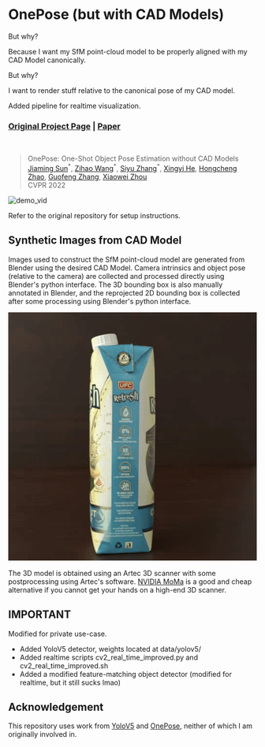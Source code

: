 # OnePose (but with CAD Models)
But why?

Because I want my SfM point-cloud model to be properly aligned with my CAD Model canonically.

But why?

I want to render stuff relative to the canonical pose of my CAD model.

Added pipeline for realtime visualization.

### [Original Project Page](https://zju3dv.github.io/onepose) | [Paper](https://arxiv.org/pdf/2205.12257.pdf)
<br/>

> OnePose: One-Shot Object Pose Estimation without CAD Models  
> [Jiaming Sun](https://jiamingsun.ml)<sup>\*</sup>, [Zihao Wang](http://zihaowang.xyz/)<sup>\*</sup>, [Siyu Zhang](https://derizsy.github.io/)<sup>\*</sup>, [Xingyi He](https://github.com/hxy-123/), [Hongcheng Zhao](https://github.com/HongchengZhao), [Guofeng Zhang](http://www.cad.zju.edu.cn/home/gfzhang/), [Xiaowei Zhou](https://xzhou.me)   
> CVPR 2022  

![demo_vid](assets/realtimebysia.gif)

Refer to the original repository for setup instructions.

## Synthetic Images from CAD Model
Images used to construct the SfM point-cloud model are generated from Blender using the desired CAD Model. Camera intrinsics and object pose (relative to the camera) are collected and processed directly using Blender's python interface. The 3D bounding box is also manually annotated in Blender, and the reprojected 2D bounding box is collected after some processing using Blender's python interface.

![demo_vid](assets/synthetic_ufcoco.gif)

The 3D model is obtained using an Artec 3D scanner with some postprocessing using Artec's software. [NVIDIA MoMa](https://nvlabs.github.io/nvdiffrec/) is a good and cheap alternative if you cannot get your hands on a high-end 3D scanner.

## IMPORTANT
Modified for private use-case.

- Added YoloV5 detector, weights located at data/yolov5/
- Added realtime scripts cv2_real_time_improved.py and cv2_real_time_improved.sh
- Added a modified feature-matching object detector (modified for realtime, but it still sucks lmao)

## Acknowledgement
This repository uses work from [YoloV5](https://github.com/ultralytics/yolov5) and [OnePose](https://github.com/zju3dv/OnePose), neither of which I am originally involved in.

